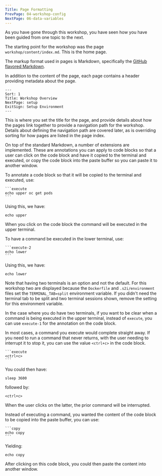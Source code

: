 ```yaml
---
Title: Page Formatting
PrevPage: 04-workshop-config
NextPage: 06-data-variables
---
```


As you have gone through this workshop, you have seen how you have been guided from one topic to the next.

The starting point for the workshop was the page `workshop/content/index.md`. This is the home page.

The markup format used in pages is Markdown, specifically the [GitHub flavored Markdown](https://github.github.com/gfm/).

In addition to the content of the page, each page contains a header providing metadata about the page.

```
---
Sort: 1
Title: Workshop Overview
NextPage: setup
ExitSign: Setup Environment
---
```

This is where you set the title for the page, and provide details about how the pages link together to provide a navigation path for the workshop. Details about defining the navigation path are covered later, as is overriding sorting for how pages are listed in the page index.

On top of the standard Markdown, a number of extensions are implemented. These are annotations you can apply to code blocks so that a user can click on the code block and have it copied to the terminal and executed, or copy the code block into the paste buffer so you can paste it to another window.

To annotate a code block so that it will be copied to the terminal and executed, use:

<pre><code>```execute
echo upper oc get pods
```</code></pre>

Using this, we have:

```execute
echo upper
```

When you click on the code block the command will be executed in the upper terminal.

To have a command be executed in the lower terminal, use:

<pre><code>```execute-2
echo lower
```</code></pre>

Using this, we have:

```execute-2
echo lower
```

Note that having two terminals is an option and not the default. For this workshop two are displayed because the `Dockerfile` and `.s2i/environment` files set the `TERMINAL_TAB=split` environment variable. If you didn't need the terminal tab to be split and two terminal sessions shown, remove the setting for this environment variable.

In the case where you do have two terminals, if you want to be clear when a command is being executed in the upper terminal, instead of `execute`, you can use `execute-1` for the annotation on the code block.

In most cases, a command you execute would complete straight away. If you need to run a command that never returns, with the user needing to interrupt it to stop it, you can use the value `<ctrl+c>` in the code block.

<pre><code>```execute
&lt;ctrl+c&gt;
```</code></pre>

You could then have:

```execute
sleep 3600
```

followed by:

```execute
<ctrl+c>
```

When the user clicks on the latter, the prior command will be interrupted.

Instead of executing a command, you wanted the content of the code block to be copied into the paste buffer, you can use:

<pre><code>```copy
echo copy
```</code></pre>

Yielding:

```copy
echo copy
```

After clicking on this code block, you could then paste the content into another window.
